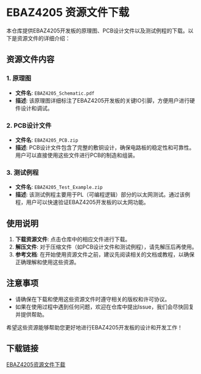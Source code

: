 # EBAZ4205 资源文件下载

本仓库提供EBAZ4205开发板的原理图、PCB设计文件以及测试例程的下载。以下是资源文件的详细介绍：

## 资源文件内容

### 1. 原理图
- **文件名**: `EBAZ4205_Schematic.pdf`
- **描述**: 该原理图详细标注了EBAZ4205开发板的关键IO引脚，方便用户进行硬件设计和调试。

### 2. PCB设计文件
- **文件名**: `EBAZ4205_PCB.zip`
- **描述**: PCB设计文件包含了完整的敷铜设计，确保电路板的稳定性和可靠性。用户可以直接使用这些文件进行PCB的制造和组装。

### 3. 测试例程
- **文件名**: `EBAZ4205_Test_Example.zip`
- **描述**: 该测试例程主要用于PL（可编程逻辑）部分的以太网测试。通过该例程，用户可以快速验证EBAZ4205开发板的以太网功能。

## 使用说明

1. **下载资源文件**: 点击仓库中的相应文件进行下载。
2. **解压文件**: 对于压缩文件（如PCB设计文件和测试例程），请先解压后再使用。
3. **参考文档**: 在开始使用资源文件之前，建议先阅读相关的文档或教程，以确保正确理解和使用这些资源。

## 注意事项

- 请确保在下载和使用这些资源文件时遵守相关的版权和许可协议。
- 如果在使用过程中遇到任何问题，欢迎在仓库中提出Issue，我们会尽快回复并提供帮助。

希望这些资源能够帮助您更好地进行EBAZ4205开发板的设计和开发工作！

## 下载链接

[EBAZ4205资源文件下载](https://pan.quark.cn/s/015003194a24)